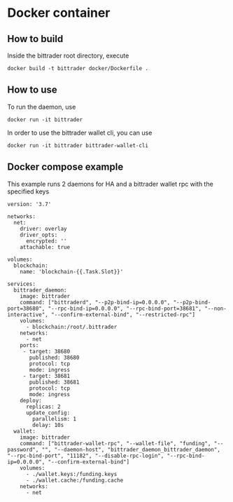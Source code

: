 # Docker container
## How to build
Inside the bittrader root directory, execute
```
docker build -t bittrader docker/Dockerfile .
```

## How to use
To run the daemon, use
```
docker run -it bittrader
```

In order to use the bittrader wallet cli, you can use
```
docker run -it bittrader bittrader-wallet-cli
```

## Docker compose example
This example runs 2 daemons for HA and a bittrader wallet rpc with the specified keys
```
version: '3.7'

networks:
  net:
    driver: overlay
    driver_opts:
      encrypted: ''
    attachable: true
    
volumes:
  blockchain:
    name: 'blockchain-{{.Task.Slot}}'
    
services:
  bittrader_daemon:
    image: bittrader
    command: ["bittraderd", "--p2p-bind-ip=0.0.0.0", "--p2p-bind-port=38680", "--rpc-bind-ip=0.0.0.0", "--rpc-bind-port=38681", "--non-interactive", "--confirm-external-bind", "--restricted-rpc"]
    volumes:
      - blockchain:/root/.bittrader
    networks:
      - net
    ports:
     - target: 38680
       published: 38680
       protocol: tcp
       mode: ingress
     - target: 38681
       published: 38681
       protocol: tcp
       mode: ingress
    deploy:
      replicas: 2
      update_config:
        parallelism: 1
        delay: 10s
  wallet:
    image: bittrader
    command: ["bittrader-wallet-rpc", "--wallet-file", "funding", "--password", "", "--daemon-host", "bittrader_daemon_bittrader_daemon", "--rpc-bind-port", "11182", "--disable-rpc-login", "--rpc-bind-ip=0.0.0.0", "--confirm-external-bind"]
    volumes:
      - ./wallet.keys:/funding.keys
      - ./wallet.cache:/funding.cache
    networks:
      - net
```